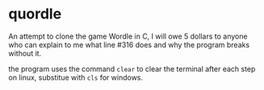 # quordle
An attempt to clone the game Wordle in C, I will owe 5 dollars to anyone who can explain to me what line #316 does and why the program breaks without it.
  
the program uses the command `clear` to clear the terminal after each step on linux, substitue with `cls` for windows.
